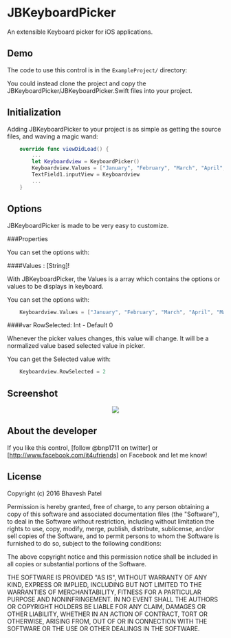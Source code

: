 JBKeyboardPicker
================

An extensible Keyboard picker for iOS applications.

Demo
----

The code to use this control is in the `ExampleProject/` directory:


You could instead clone the project and copy the JBKeyboardPicker/JBKeyboardPicker.Swift files into your project.


Initialization
--------------

Adding JBKeyboardPicker to your project is as simple as getting the source files, and waving a magic wand:

``` Swift
    override func viewDidLoad() {
        ...
        let Keyboardview = KeyboardPicker()
        Keyboardview.Values = ["January", "February", "March", "April", "May", "June", "July", "August", "September", "October", "November", "December"]
        TextField1.inputView = Keyboardview
        ...
    }
```


Options
-------

JBKeyboardPicker is made to be very easy to customize.

###Properties

You can set the options with:

####Values : [String]! 

With JBKeyboardPicker, the Values is a array which contains the options or values to be displays in keyboard.

You can set the options with:

```Swift
    Keyboardview.Values = ["January", "February", "March", "April", "May", "June", "July", "August", "September", "October", "November", "December"]
```

####var RowSelected: Int - Default  0 

Whenever the picker values changes, this value will change. It will be a normalized value based selected value in picker.

You can get the Selected value with:

```Swift
    Keyboardview.RowSelected = 2
```

Screenshot
----------

<p align="center">
  <img src="example.jpg?raw=true">
</p>

About the developer
-------------------

If you like this control, [follow @bnp1711 on twitter] or [http://www.facebook.com/it4ufriends] on Facebook and let me know!


License
-------

Copyright (c) 2016 Bhavesh Patel

Permission is hereby granted, free of charge, to any person obtaining a copy of this software and associated documentation files (the "Software"), to deal in the Software without restriction, including without limitation the rights to use, copy, modify, merge, publish, distribute, sublicense, and/or sell copies of the Software, and to permit persons to whom the Software is furnished to do so, subject to the following conditions:

The above copyright notice and this permission notice shall be included in all copies or substantial portions of the Software.

THE SOFTWARE IS PROVIDED "AS IS", WITHOUT WARRANTY OF ANY KIND, EXPRESS OR IMPLIED, INCLUDING BUT NOT LIMITED TO THE WARRANTIES OF MERCHANTABILITY, FITNESS FOR A PARTICULAR PURPOSE AND NONINFRINGEMENT. IN NO EVENT SHALL THE AUTHORS OR COPYRIGHT HOLDERS BE LIABLE FOR ANY CLAIM, DAMAGES OR OTHER LIABILITY, WHETHER IN AN ACTION OF CONTRACT, TORT OR OTHERWISE, ARISING FROM, OUT OF OR IN CONNECTION WITH THE SOFTWARE OR THE USE OR OTHER DEALINGS IN THE SOFTWARE.